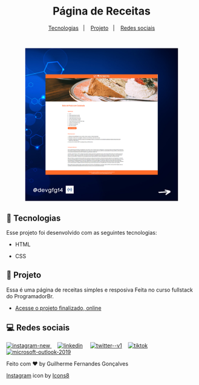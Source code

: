 <h1 align="center"> Página de Receitas </h1>

<p align="center">
  <a href="#-tecnologias">Tecnologias</a>&nbsp;&nbsp;&nbsp;|&nbsp;&nbsp;&nbsp;
  <a href="#-projeto">Projeto</a>&nbsp;&nbsp;&nbsp;|&nbsp;&nbsp;&nbsp;
  <a href="#-layout">Redes sociais</a>
</p>


<br>

<p align="center">
  <img alt="projeto DevLinks" src="./assets/projetos.png" width="80%">
</p>

## 🚀 Tecnologias

Esse projeto foi desenvolvido com as seguintes tecnologias:

- HTML 

- CSS 


## 📝 Projeto

Essa é uma página de receitas simples e resposiva Feita no curso fullstack do ProgramadorBr.

- [Acesse o projeto finalizado, online](https://guilhermegfg.github.io/PaginaReceitas-ProgBr/)

## 💻 Redes sociais

[<img width="48" height="48" src="https://img.icons8.com/fluency/48/instagram-new.png" alt="instagram-new"/> ](https://www.instagram.com/devgfg14/) &nbsp;&nbsp;&nbsp; [<img width="48" height="48" src="https://img.icons8.com/color/48/linkedin.png" alt="linkedin"/>](https://www.linkedin.com/in/guilhermegfg14/) &nbsp;&nbsp;&nbsp; [<img width="48" height="48" src="https://img.icons8.com/color/48/twitter--v1.png" alt="twitter--v1"/>](https://twitter.com/Devgfg14)&nbsp;&nbsp;&nbsp; [<img width="50" height="50" src="https://img.icons8.com/bubbles/50/tiktok.png" alt="tiktok"/>](https://www.tiktok.com/@devgfg14) &nbsp;&nbsp;&nbsp; [<img width="48" height="48" src="https://img.icons8.com/fluency/48/microsoft-outlook-2019.png" alt="microsoft-outlook-2019"/>](mailto:contato@guilhermegfg2011@hotmail.com)



Feito com ♥ by Guilherme Fernandes Gonçalves

<a target="_blank" href="https://icons8.com/icon/Xy10Jcu1L2Su/instagram">Instagram</a> icon by <a target="_blank" href="https://icons8.com">Icons8</a>